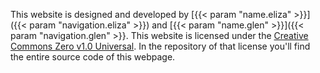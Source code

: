 This website is designed and developed by [{{< param "name.eliza" >}}]({{< param "navigation.eliza" >}}) and [{{< param "name.glen" >}}]({{< param "navigation.glen" >}}. This website is licensed under the [Creative Commons Zero v1.0 Universal](https://github.com/plabayo/website/blob/main/LICENSE). In the repository of that license you'll find the entire source code of this webpage.
